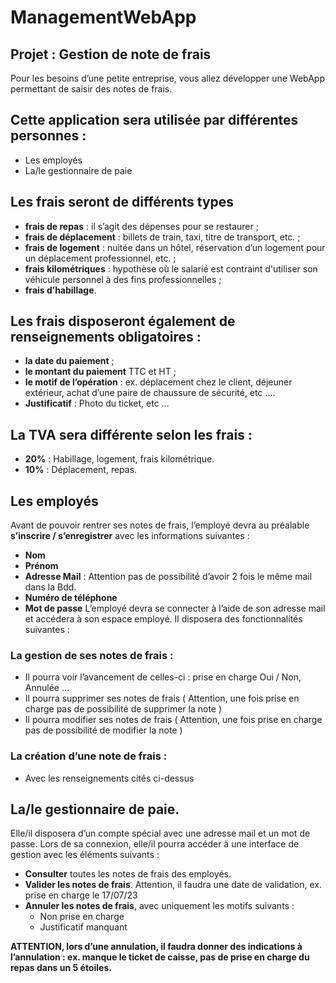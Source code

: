 # ManagementWebApp

## Projet : Gestion de note de frais
Pour les besoins d’une petite entreprise, vous allez développer une WebApp
permettant de saisir des notes de frais.
## Cette application sera utilisée par différentes personnes :
- Les employés
- La/le gestionnaire de paie
## Les frais seront de différents types
- **frais de repas** : il s’agit des dépenses pour se restaurer ;
- **frais de déplacement** : billets de train, taxi, titre de transport, etc. ;
- **frais de logement** : nuitée dans un hôtel, réservation d’un logement pour un
déplacement professionnel, etc. ;
- **frais kilométriques** : hypothèse où le salarié est contraint d'utiliser son véhicule
personnel à des fins professionnelles ;
- **frais d’habillage**.
## Les frais disposeront également de renseignements obligatoires :
- **la date du paiement** ;
- **le montant du paiement** TTC et HT ;
- **le motif de l’opération** : ex. déplacement chez le client, déjeuner extérieur, achat d’une paire de chaussure de sécurité, etc ….
- **Justificatif** : Photo du ticket, etc …
## La TVA sera différente selon les frais :
- **20%** : Habillage, logement, frais kilométrique.
- **10%** : Déplacement, repas.
## Les employés
Avant de pouvoir rentrer ses notes de frais, l’employé devra au préalable **s’inscrire / s’enregistrer** avec les informations suivantes :
- **Nom**
- **Prénom**
- **Adresse Mail** : Attention pas de possibilité d’avoir 2 fois le même mail dans la Bdd.
- **Numéro de téléphone**
- **Mot de passe**
L’employé devra se connecter à l’aide de son adresse mail et accédera à son espace employé. Il disposera des fonctionnalités suivantes :
### La gestion de ses notes de frais :
- Il pourra voir l’avancement de celles-ci : prise en charge Oui / Non, Annulée …
- Il pourra supprimer ses notes de frais ( Attention, une fois prise en charge pas de possibilité de supprimer la note )
- Il pourra modifier ses notes de frais ( Attention, une fois prise en charge pas de possibilité de modifier la note )
### La création d’une note de frais :
- Avec les renseignements cités ci-dessus
## La/le gestionnaire de paie.
Elle/il disposera d’un compte spécial avec une adresse mail et un mot de passe. Lors de sa connexion, elle/il pourra accéder à une interface de gestion avec les éléments suivants :
- **Consulter** toutes les notes de frais des employés.
- **Valider les notes de frais**. Attention, il faudra une date de validation, ex. prise en charge le 17/07/23
- **Annuler les notes de frais**, avec uniquement les motifs suivants :
  + Non prise en charge
  + Justificatif manquant

**ATTENTION, lors d’une annulation, il faudra donner des indications à l’annulation : ex. manque le ticket de caisse, pas de prise en charge du repas dans un 5 étoiles.**
